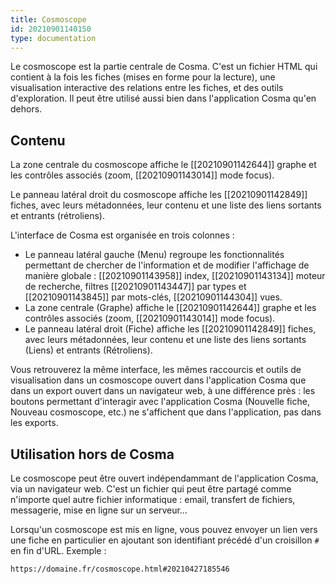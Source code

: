 ```yaml
---
title: Cosmoscope
id: 20210901140150
type: documentation
---
```


Le cosmoscope est la partie centrale de Cosma. C'est un fichier HTML qui contient à la fois les fiches (mises en forme pour la lecture), une visualisation interactive des relations entre les fiches, et des outils d'exploration. Il peut être utilisé aussi bien dans l'application Cosma qu'en dehors.

## Contenu

La zone centrale du cosmoscope affiche le [[20210901142644]] graphe et les contrôles associés (zoom, [[20210901143014]] mode focus).

Le panneau latéral droit du cosmoscope affiche les [[20210901142849]] fiches, avec leurs métadonnées, leur contenu et une liste des liens sortants et entrants (rétroliens).

L'interface de Cosma est organisée en trois colonnes :

- Le panneau latéral gauche (Menu) regroupe les fonctionnalités permettant de chercher de l'information et de modifier l'affichage de manière globale : [[20210901143958]] index, [[20210901143134]] moteur de recherche, filtres [[20210901143447]] par types et [[20210901143845]] par mots-clés, [[20210901144304]] vues.
- La zone centrale (Graphe) affiche le [[20210901142644]] graphe et les contrôles associés (zoom, [[20210901143014]] mode focus).
- Le panneau latéral droit (Fiche) affiche les [[20210901142849]] fiches, avec leurs métadonnées, leur contenu et une liste des liens sortants (Liens) et entrants (Rétroliens).

Vous retrouverez la même interface, les mêmes raccourcis et outils de visualisation dans un cosmoscope ouvert dans l'application Cosma que dans un export ouvert dans un navigateur web, à une différence près : les boutons permettant d'interagir avec l'application Cosma (Nouvelle fiche, Nouveau cosmoscope, etc.) ne s'affichent que dans l'application, pas dans les exports.

## Utilisation hors de Cosma

Le cosmoscope peut être ouvert indépendammant de l'application Cosma, via un navigateur web. C'est un fichier qui peut être partagé comme n'importe quel autre fichier informatique : email, transfert de fichiers, messagerie, mise en ligne sur un serveur…

Lorsqu'un cosmoscope est mis en ligne, vous pouvez envoyer un lien vers une fiche en particulier en ajoutant son identifiant précédé d'un croisillon `#` en fin d'URL. Exemple :

`https://domaine.fr/cosmoscope.html#20210427185546`